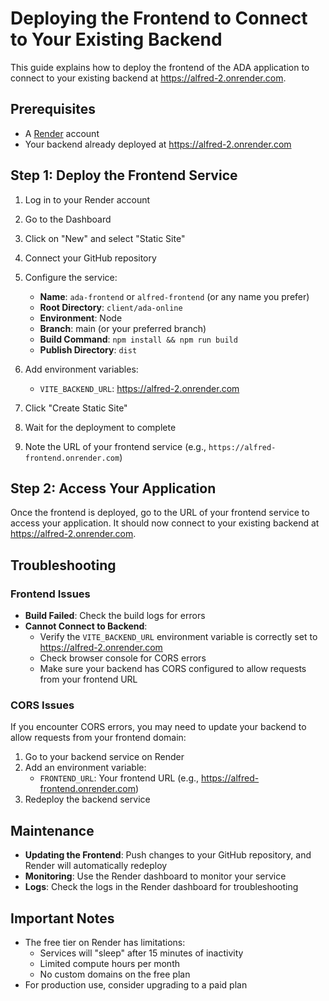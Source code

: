 # Deploying the Frontend to Connect to Your Existing Backend

This guide explains how to deploy the frontend of the ADA application to connect to your existing backend at https://alfred-2.onrender.com.

## Prerequisites

- A [Render](https://render.com/) account
- Your backend already deployed at https://alfred-2.onrender.com

## Step 1: Deploy the Frontend Service

1. Log in to your Render account
2. Go to the Dashboard
3. Click on "New" and select "Static Site"
4. Connect your GitHub repository
5. Configure the service:
   - **Name**: `ada-frontend` or `alfred-frontend` (or any name you prefer)
   - **Root Directory**: `client/ada-online`
   - **Environment**: Node
   - **Branch**: main (or your preferred branch)
   - **Build Command**: `npm install && npm run build`
   - **Publish Directory**: `dist`

6. Add environment variables:
   - `VITE_BACKEND_URL`: https://alfred-2.onrender.com

7. Click "Create Static Site"
8. Wait for the deployment to complete
9. Note the URL of your frontend service (e.g., `https://alfred-frontend.onrender.com`)

## Step 2: Access Your Application

Once the frontend is deployed, go to the URL of your frontend service to access your application. It should now connect to your existing backend at https://alfred-2.onrender.com.

## Troubleshooting

### Frontend Issues

- **Build Failed**: Check the build logs for errors
- **Cannot Connect to Backend**: 
  - Verify the `VITE_BACKEND_URL` environment variable is correctly set to https://alfred-2.onrender.com
  - Check browser console for CORS errors
  - Make sure your backend has CORS configured to allow requests from your frontend URL

### CORS Issues

If you encounter CORS errors, you may need to update your backend to allow requests from your frontend domain:

1. Go to your backend service on Render
2. Add an environment variable:
   - `FRONTEND_URL`: Your frontend URL (e.g., https://alfred-frontend.onrender.com)
3. Redeploy the backend service

## Maintenance

- **Updating the Frontend**: Push changes to your GitHub repository, and Render will automatically redeploy
- **Monitoring**: Use the Render dashboard to monitor your service
- **Logs**: Check the logs in the Render dashboard for troubleshooting

## Important Notes

- The free tier on Render has limitations:
  - Services will "sleep" after 15 minutes of inactivity
  - Limited compute hours per month
  - No custom domains on the free plan
- For production use, consider upgrading to a paid plan
